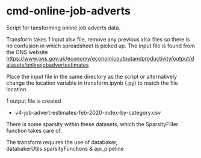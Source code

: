 # cmd-online-job-adverts

Script for tansforming online job adverts data.

Transform takes 1 input xlsx file, remove any previous xlsx files so there is no confusion in which spreadsheet is picked up. The input file is found from the ONS website https://www.ons.gov.uk/economy/economicoutputandproductivity/output/datasets/onlinejobadvertestimates 

Place the input file in the same directory as the script or alternatively change the location variable in transform.ipynb (.py) to match the file location.

1 output file is created
- v4-job-advert-estimates-feb-2020-index-by-category.csv

There is some sparsity within these datasets, which the SparsityFiller function takes care of.

The transform requires the use of databaker, databakerUtils.sparsityFunctions & api_pipeline
